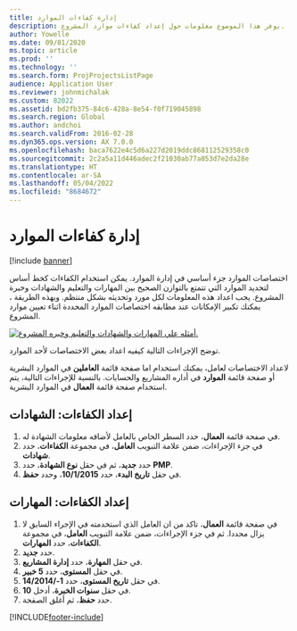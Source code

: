 ```yaml
---
title: إدارة كفاءات الموارد
description: يوفر هذا الموضوع معلومات حول إعداد كفاءات موارد المشروع.
author: Yowelle
ms.date: 09/01/2020
ms.topic: article
ms.prod: ''
ms.technology: ''
ms.search.form: ProjProjectsListPage
audience: Application User
ms.reviewer: johnmichalak
ms.custom: 82022
ms.assetid: bd2fb375-84c6-428a-8e54-f0f719045898
ms.search.region: Global
ms.author: andchoi
ms.search.validFrom: 2016-02-28
ms.dyn365.ops.version: AX 7.0.0
ms.openlocfilehash: baca7622e4c5d6a227d2019ddc868112529358c0
ms.sourcegitcommit: 2c2a5a11d446adec2f21030ab77a053d7e2da28e
ms.translationtype: HT
ms.contentlocale: ar-SA
ms.lasthandoff: 05/04/2022
ms.locfileid: "8684672"
---
```

# <a name="manage-resource-competencies"></a>إدارة كفاءات الموارد

[!include [banner](../includes/banner.md)]

اختصاصات الموارد جزء أساسي في إدارة الموارد. يمكن استخدام الكفاءات كخط أساس لتحديد الموارد التي تتمتع بالتوازن الصحيح بين المهارات والتعليم والشهادات وخبرة المشروع. يجب اعداد هذه المعلومات لكل مورد وتحديثه بشكل منتظم. وبهذه الطريقة ، يمكنك تكبير الإمكانات عند مطابقه اختصاصات الموارد المحددة اثناء تعيين موارد المشروع.

[![أمثله علي المهارات والشهادات والتعليم وخبره المشروع.](./media/projectresourcing06-1024x383.jpg)](./media/projectresourcing06.jpg)

توضح الإجراءات التالية كيفيه اعداد بعض الاختصاصات لأحد الموارد.

لاعداد الاختصاصات لعامل، يمكنك استخدام اما صفحة قائمة **العاملين** في الموارد البشرية أو صفحة قائمة **الموارد** في أداره المشاريع والحسابات. بالنسبة للإجراءات التالية، يتم استخدام صفحة قائمة **العمال** في الموارد البشرية.

## <a name="set-up-competencies-certificates"></a>إعداد الكفاءات: الشهادات

1. في صفحة قائمة **العمال**، حدد السطر الخاص بالعامل لأضافه معلومات الشهادة له.
2. في جزء الإجراءات، ضمن علامة التبويب **العامل**، في مجموعة **الكفاءات**، حدد **شهادات**.
3. حدد **جديد**، ثم في حقل **نوع الشهادة**، حدد **PMP**.
4. في حقل **تاريخ البدء**، حدد **10/1/2015**، وحدد **حفظ**.

## <a name="set-up-competencies-skills"></a>إعداد الكفاءات: المهارات

1. في صفحة قائمة **العمال**، تاكد من ان العامل الذي استخدمته في الإجراء السابق لا يزال محددا. ثم في جزء الإجراءات، ضمن علامة التبويب **العامل**، في مجموعة **الكفاءات**، حدد **المهارات**.
2. حدد **جديد**.
3. في حقل **المهارة**، حدد **إدارة المشاريع**.
4. في حقل **المستوى**، حدد **5 خبير**.
5. في حقل **تاريخ المستوى**، حدد **1-/14/2014**.
6. في حقل **سنوات الخبرة**، أدخل **10**.
7. حدد **حفظ**، ثم أغلق الصفحة.


[!INCLUDE[footer-include](../includes/footer-banner.md)]